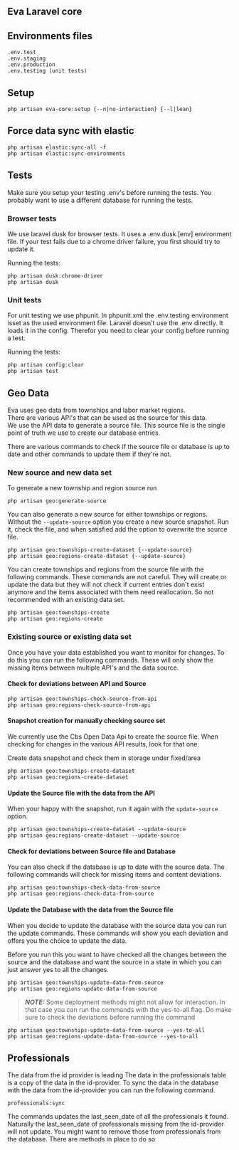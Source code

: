 
## Eva Laravel core

## Environments files
```
.env.test
.env.staging
.env.production
.env.testing (unit tests)
```

## Setup
`php artisan eva-core:setup {--n|no-interaction} {--l|lean}`

## Force data sync with elastic
```angular2html
php artisan elastic:sync-all -f
php artisan elastic:sync-environments
```

## Tests
Make sure you setup your testing .env's before running the tests.
You probably want to use a different database for running the tests.

### Browser tests
We use laravel dusk for browser tests. It uses a .env.dusk.[env] environment file. If your test fails due to a chrome
driver failure, you first should try to update it.

Running the tests:
```
php artisan dusk:chrome-driver
php artisan dusk
```

### Unit tests
For unit testing we use phpunit. In phpunit.xml the .env.testing environment isset as the used environment file. Laravel
doesn't use the .env directly. It loads it in the config. Therefor you need to clear your config before running a test.

Running the tests:
```
php artisan config:clear
php artisan test
```

## Geo Data
Eva uses geo data from townships and labor market regions.\
There are various API's that can be used as the source for this data.\
We use the API data to generate a source file. This source file is the
single point of truth we use to create our database entries.

There are various commands to check if the source file or database is up
to date and other commands to update them if they're not.


### New source and new data set
To generate a new township and region source run

```
php artisan geo:generate-source
```

You can also generate a new source for either townships or regions.
Without the `--update-source` option you create a new source snapshot.
Run it, check the file, and when satisfied add the option to overwrite
the source file.

```
php artisan geo:townships-create-dataset {--update-source}
php artisan geo:regions-create-dataset {--update-source}
```

You can create townships and regions from the source file with the following
commands. These commands are not careful. They will create or update the data
but they will not check if current entries don't exist anymore and the items
associated with them need reallocation.
So not recommended with an existing data set.

```
php artisan geo:townships-create 
php artisan geo:regions-create 
```


### Existing source or existing data set
Once you have your data established you want to monitor for changes.
To do this you can run the following commands. These will only show
the missing items between multiple API's and the data source.

#### Check for deviations between API and Source
```
php artisan geo:townships-check-source-from-api
php artisan geo:regions-check-source-from-api
``` 

#### Snapshot creation for manually checking source set
We currently use the Cbs Open Data Api to create the source file.
When checking for changes in the various API results, look for that one.

Create data snapshot and check them in storage under fixed/area
```
php artisan geo:townships-create-dataset
php artisan geo:regions-create-dataset
```

#### Update the Source file with the data from the API
When your happy with the snapshot, run it again with the `update-source`
option.
```
php artisan geo:townships-create-dataset --update-source
php artisan geo:regions-create-dataset --update-source
```

#### Check for deviations between Source file and Database
You can also check if the database is up to date with the source data.
The following commands will check for missing items and content
deviations.

```
php artisan geo:townships-check-data-from-source
php artisan geo:regions-check-data-from-source
```

#### Update the Database with the data from the Source file
When you decide to update the database with the source data you can run
the update commands. These commands will show you each deviation and
offers you the choice to update the data.

Before you run this you want to have checked all the changes between the
source and the database and want the source in a state in which you can
just answer yes to all the changes.

```
php artisan geo:townships-update-data-from-source
php artisan geo:regions-update-data-from-source
```

> **_NOTE:_** Some deployment methods might not allow for interaction. In that
case you can run the commands with the yes-to-all flag. Do make sure to
check the deviations before running the command

```
php artisan geo:townships-update-data-from-source --yes-to-all
php artisan geo:regions-update-data-from-source --yes-to-all
```

## Professionals

The data from the id provider is leading
The data in the professionals table is a copy of the data in the
id-provider. To sync the data in the database with the data from the
id-provider you can run the following command.

```
professionals:sync
```

The commands updates the last_seen_date of all the professionals it
found. Naturally the last_seen_date of professionals missing from the
id-provider will not update. You might want to remove those from
professionals from the database. There are methods in place to do so
